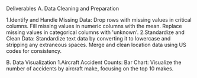Deliverables
A.  Data Cleaning and Preparation

1.Identify and Handle Missing Data:
Drop rows with missing values in critical columns.
Fill missing values in numeric columns with the mean.
Replace missing values in categorical columns with 'unknown'.
2.Standardize and Clean Data:
Standardize text data by converting it to lowercase and stripping any extraneous spaces.
Merge and clean location data using US codes for consistency.

B.  Data Visualization
1.Aircraft Accident Counts:
Bar Chart: Visualize the number of accidents by aircraft make, focusing on the top 10 makes.
